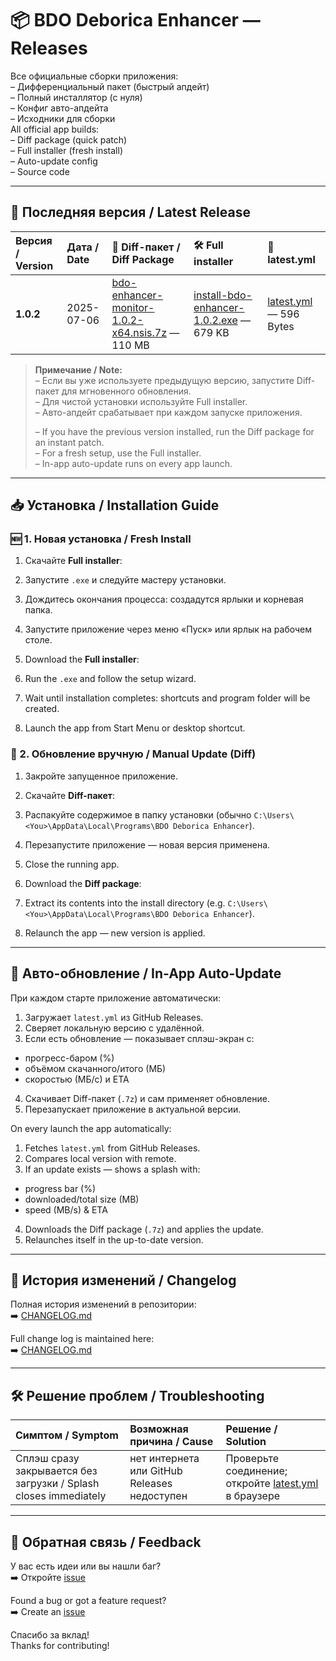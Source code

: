 # 📦 BDO Deborica Enhancer — Releases  

Все официальные сборки приложения:  
– Дифференциальный пакет (быстрый апдейт)  
– Полный инсталлятор (с нуля)  
– Конфиг авто-апдейта  
– Исходники для сборки  
All official app builds:  
– Diff package (quick patch)  
– Full installer (fresh install)  
– Auto-update config  
– Source code  

---

## 🚀 Последняя версия / Latest Release

| Версия / Version | Дата / Date       | 🔄 Diff-пакет / Diff Package                                                                                                             | 🛠 Full installer                                                                                                                     | 📄 latest.yml                                           |
|:-----------------|:------------------|:-------------------------------------------------------------------------------------------------------------------------------------------|:-------------------------------------------------------------------------------------------------------------------------------------|:--------------------------------------------------------|
| **1.0.2**        | 2025-07-06        | [bdo-enhancer-monitor-1.0.2-x64.nsis.7z](https://github.com/AkkiRay/bdo-enhacner-releases/releases/download/v1.0.2/bdo-enhancer-monitor-1.0.2-x64.nsis.7z) — 110 MB | [install-bdo-enhancer-1.0.2.exe](https://github.com/AkkiRay/bdo-enhacner-releases/releases/download/v1.0.2/bdo-enhancer-monitor-web-setup-1.0.2.exe) — 679 KB | [latest.yml](https://github.com/AkkiRay/bdo-enhacner-releases/releases/download/v1.0.2/latest.yml) — 596 Bytes |

> **Примечание / Note:**  
> – Если вы уже используете предыдущую версию, запустите Diff-пакет для мгновенного обновления.  
> – Для чистой установки используйте Full installer.  
> – Авто-апдейт срабатывает при каждом запуске приложения.  
>  
> – If you have the previous version installed, run the Diff package for an instant patch.  
> – For a fresh setup, use the Full installer.  
> – In-app auto-update runs on every app launch.  

---

## 📥 Установка / Installation Guide

### 🆕 1. Новая установка / Fresh Install  
1. Скачайте **Full installer**:  
2. Запустите `.exe` и следуйте мастеру установки.  
3. Дождитесь окончания процесса: создадутся ярлыки и корневая папка.  
4. Запустите приложение через меню «Пуск» или ярлык на рабочем столе.  

1. Download the **Full installer**:  
2. Run the `.exe` and follow the setup wizard.  
3. Wait until installation completes: shortcuts and program folder will be created.  
4. Launch the app from Start Menu or desktop shortcut.  

### 🔄 2. Обновление вручную / Manual Update (Diff)  
1. Закройте запущенное приложение.  
2. Скачайте **Diff-пакет**:  
3. Распакуйте содержимое в папку установки (обычно `C:\Users\<You>\AppData\Local\Programs\BDO Deborica Enhancer`).  
4. Перезапустите приложение — новая версия применена.  

1. Close the running app.  
2. Download the **Diff package**:  
3. Extract its contents into the install directory (e.g. `C:\Users\<You>\AppData\Local\Programs\BDO Deborica Enhancer`).  
4. Relaunch the app — new version is applied.  

---

## 🔄 Авто-обновление / In-App Auto-Update

При каждом старте приложение автоматически:  
1. Загружает `latest.yml` из GitHub Releases.  
2. Сверяет локальную версию с удалённой.  
3. Если есть обновление — показывает сплэш-экран с:  
- прогресс-баром (%)  
- объёмом скачанного/итого (МБ)  
- скоростью (МБ/с) и ETA  
4. Скачивает Diff-пакет (`.7z`) и сам применяет обновление.  
5. Перезапускает приложение в актуальной версии.  

On every launch the app automatically:  
1. Fetches `latest.yml` from GitHub Releases.  
2. Compares local version with remote.  
3. If an update exists — shows a splash with:  
- progress bar (%)  
- downloaded/total size (MB)  
- speed (MB/s) & ETA  
4. Downloads the Diff package (`.7z`) and applies the update.  
5. Relaunches itself in the up-to-date version.  

---

## 📝 История изменений / Changelog

Полная история изменений в репозитории:  
➡️ [CHANGELOG.md](https://github.com/AkkiRay/bdo-enhacner-releases/blob/main/CHANGELOG.md)  

Full change log is maintained here:  
➡️ [CHANGELOG.md](https://github.com/AkkiRay/bdo-enhacner-releases/blob/main/CHANGELOG.md)  

---

## 🛠️ Решение проблем / Troubleshooting

| Симптом / Symptom                                 | Возможная причина / Cause                  | Решение / Solution                                               |
|:--------------------------------------------------|:-------------------------------------------|:-----------------------------------------------------------------|
| Сплэш сразу закрывается без загрузки / Splash closes immediately | нет интернета или GitHub Releases недоступен | Проверьте соединение; откройте [latest.yml](...) в браузере      |

---

## 📣 Обратная связь / Feedback

У вас есть идеи или вы нашли баг?  
➡️ Откройте [issue](https://github.com/AkkiRay/bdo-enhacner-releases/issues)  

Found a bug or got a feature request?  
➡️ Create an [issue](https://github.com/AkkiRay/bdo-enhacner-releases/issues)  

Спасибо за вклад!  
Thanks for contributing!
